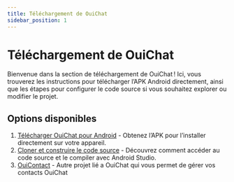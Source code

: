 ```yaml
---
title: Téléchargement de OuiChat
sidebar_position: 1
---
```


# Téléchargement de OuiChat

Bienvenue dans la section de téléchargement de OuiChat ! Ici, vous trouverez les instructions pour télécharger l’APK Android directement, ainsi que les étapes pour configurer le code source si vous souhaitez explorer ou modifier le projet.

## Options disponibles

1. [Télécharger OuiChat pour Android](./package/download) - Obtenez l’APK pour l’installer directement sur votre appareil.
2. [Cloner et construire le code source](./code/source) - Découvrez comment accéder au code source et le compiler avec Android Studio.
3. [OuiContact](./ouicontact/download-ouicontact) - Autre projet lié a OuiChat qui vous permet de gérer vos contacts OuiChat